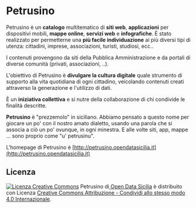 # Petrusino
<p>
	Petrusino è un <strong>catalogo</strong> multitematico di <strong>siti web</strong>, <strong>applicazioni</strong> per dispositivi mobili, <strong>mappe online</strong>, <strong>servizi web</strong> e <strong>infografiche</strong>. È
	stato realizzato per permetterne una <strong>più facile individuazione</strong> ai più diversi tipi di utenza: cittadini, imprese,
	associazioni, turisti, studiosi, ecc..
</p>
<p>
	I contenuti provengono da siti della Pubblica Amministrazione e da portali di diverse comunità (privati, associazioni, ..).
</p>
<p>
	L'obiettivo di Petrusino è <strong>divulgare la cultura digitale</strong> quale strumento di supporto alla vita quotidiana di ogni cittadino, veicolando contenuti creati attraverso la generazione e l'utilizzo di dati.
</p>
<p>
	È un <strong>iniziativa collettiva</strong> e si nutre della collaborazione di chi condivide le finalità descritte.
</p>
<p><strong>Petrusino</strong> è "prezzemolo" in siciliano. Abbiamo pensato a questo nome per giocare un po' con il nostro amato dialetto, usando una parola che si associa a ciò un po' ovunque, in ogni minestra. E alle volte siti, app, mappe ... sono proprio come "u' petrusinu".</p>

L'homepage di Petrusino è [http://petrusino.opendatasicilia.it](http://petrusino.opendatasicilia.it)

## Licenza
<p>
<a rel="license" href="http://creativecommons.org/licenses/by-sa/4.0/"><img alt="Licenza Creative Commons" style="border-width:0" src="https://i.creativecommons.org/l/by-sa/4.0/80x15.png"></a> <span xmlns:dct="http://purl.org/dc/terms/" property="dct:title">Petrusino</span> di<a xmlns:cc="http://creativecommons.org/ns#" href="http://opendatasicilia.it" property="cc:attributionName" rel="cc:attributionURL"> Open Data Sicilia</a> è distribuito con Licenza <a rel="license" href="http://creativecommons.org/licenses/by-sa/4.0/">Creative Commons Attribuzione - Condividi allo stesso modo 4.0 Internazionale</a>.
</p>